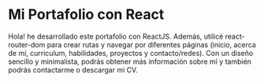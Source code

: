# Mi Portafolio con React

Hola! he desarrollado este portafolio con ReactJS. Además, utilicé react-router-dom para crear rutas y navegar por diferentes páginas (inicio, acerca de mí, curriculum, habilidades, proyectos y contacto/redes). Con un diseño sencillo y minimalista, podrás obtener más información sobre mí y también podrás contactarme o descargar mi CV.
